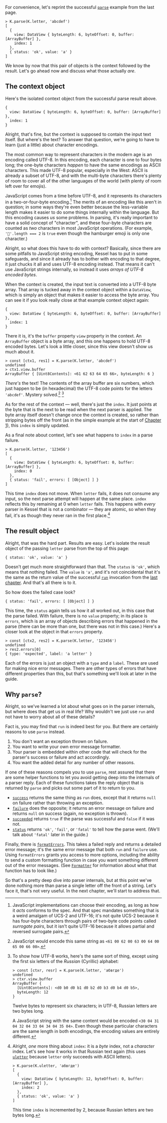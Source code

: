 <!--
 Copyright (c) 2020 Thomas J. Otterson
 
 This software is released under the MIT License.
 https://opensource.org/licenses/MIT
-->

For convenience, let's reprint the successful [`parse`](../tools/parse.md) example from the last page.

```
> K.parse(K.letter, 'abcdef')
[
  {
    view: DataView { byteLength: 6, byteOffset: 0, buffer: [ArrayBuffer] },
    index: 1
  },
  { status: 'ok', value: 'a' }
]
```

We know by now that this pair of objects is the context followed by the result. Let's go ahead now and discuss what those actually *are*.

## The context object

Here's the isolated context object from the successful parse result above.

```
{
  view: DataView { byteLength: 6, byteOffset: 0, buffer: [ArrayBuffer] },
  index: 1
}
```

Alright, that's fine, but the context is supposed to contain the input text itself. But where's the text? To answer that question, we're going to have to learn (just a little) about character encodings.

The most common way to represent characters in the modern age is an encoding called UTF-8. In this encoding, each character is one to four bytes long; the one-byte characters *happen* to have the same encodings as ASCII characters. This made UTF-8 popular, especially in the West: ASCII is already a subset of UTF-8, and with the multi-byte characters there's plenty of room to cover all of the other languages of the world (with plenty of room left over for emojis).

JavaScript comes from a time before UTF-8, and it represents its characters in a two-or-four-byte encoding.[^jsencode] The merits of an encoding like this aren't in question; in some ways they're even better because the less-variable length makes it easier to do some things internally within the language. But this encoding causes *us* some problems. In parsing, it's really important to have a solid concept of "character", and these four-byte characters are counted as *two* characters in most JavaScript operations. (For example, `'🍔'.length === 2` is `true` even though the hamburger emoji is only one character.)

Alright, so what does this have to do with context? Basically, since there are some pitfalls to JavaScript string encoding, Kessel has to put in some safeguards, and since it already has to bother with encoding to that degree, it just chucks it all and uses UTF-8 encoding instead. That means it can't use JavaScript strings internally, so instead it uses *arrays of UTF-8 encoded bytes*.

When the context is created, the input text is converted into a UTF-8 byte array. That array is tucked away in the context object within a `DataView`, which is simply an object that makes it easier to access the byte array. You can see it if you look really close at that example context object again:

```
{
  view: DataView { byteLength: 6, byteOffset: 0, buffer: [ArrayBuffer] },
  index: 1
}
```
There it is, it's the `buffer` property `view` property in the context. An `ArrayBuffer` object is a byte array, and this one happens to hold UTF-8 encoded bytes. Let's look a little closer, since this view doesn't show us much about it.

```
> const [ctx1, res1] = K.parse(K.letter, 'abcdef')
undefined
> ctx1.view.buffer
ArrayBuffer { [Uint8Contents]: <61 62 63 64 65 66>, byteLength: 6 }
```

*There's* the text! The contents of the array buffer are six numbers, which just happen to be (in hexadecimal) the UTF-8 code points for the letters `'abcdef'`. Mystery solved.[^jsabcdef] [^russian]

As for the rest of the context &mdash; well, there's just the `index`. It just points at the byte that is the next to be read when the next parser is applied. The byte array itself doesn't change once the context is created, so rather than stripping bytes off the front (as in the simple example at the start of [Chapter 1](ch-01.md)), this `index` is simply updated.

As a final note about context, let's see what happens to `index` in a parse failure.

```
> K.parse(K.letter, '123456')
[
  {
    view: DataView { byteLength: 6, byteOffset: 0, buffer: [ArrayBuffer] },
    index: 0
  },
  { status: 'fail', errors: [ [Object] ] }
]
```

This time `index` does not move. When `letter` fails, it does not consume any input, so the next parse attempt will happen at the same place. `index` reflects this by remaining at 0 when `letter` fails. This happens with *every* parser in Kessel that is not a combinator &mdash; they are atomic, so when they fail, it's as though they never ran in the first place.[^byteindex]

## The result object

Alright, that was the hard part. Results are easy. Let's isolate the result object of the passing `letter` parse from the top of this page:

```
{ status: 'ok', value: 'a' }
```

Doesn't get much more straightforward than that. The `status` is `'ok'`, which means that nothing failed. The `value` is `'a'`, and it's not coincidental that it's the same as the return value of the successful [`run`](../tools/run.md) invocation from the [last chapter](ch-02.md). And that's all there is to it.

So how does the failed case look?

```
{ status: 'fail', errors: [ [Object] ] }
```

This time, the `status` again tells us how it all worked out, in this case that the parse failed. With failure, there is no `value` property; in its place is `errors`, which is an array of objects describing errors that happened in the parse (there can be more than one, but there was not in this case.) Here's a closer look at the object in that `errors` property.

```
> const [ctx2, res2] = K.parse(K.letter, '123456')
undefined
> res2.errors[0]
{ type: 'expected', label: 'a letter' }
```

Each of the errors is just an object with a `type` and a `label`. These are used for making nice error messages. There are other types of errors that have different properties than this, but that's something we'll look at later in the guide.

## Why `parse`?

Alright, so we've learned a lot about what goes on in the parser internals, but where does that get us in real life? Why wouldn't we just use `run` and not have to worry about all of these details?

Fact is, you may find that `run` is indeed best for you. But there are certainly reasons to use `parse` instead.

1. You don't want an exception thrown on failure.
2. You want to write your own error message formatter.
3. Your parser is embedded within other code that will check for the parser's success or failure and act accordingly.
4. You want the added detail for any number of other reasons.

If one of these reasons compels you to use `parse`, rest assured that there are some helper functions to let you avoid getting deep into the internals of a parser reply. Each of these functions takes the reply object that is returned by `parse` and picks out some part of it to return to you.

* [`success`](../tools/success.md) returns the same thing as `run` does, except that it returns `null` on failure rather than throwing an exception. 
* [`failure`](../tools/failure.md) does the opposite; it returns an error message on failure and returns `null` on success (again, no exception is thrown). 
* [`succeeded`](../tools/succeeded.md) returns `true` if the parse was successful and `false` if it was not. 
* [`status`](../tools/status.md) returns `'ok'`, `'fail'`, or `'fatal'` to tell how the parse went. (We'll talk about `'fatal'` later in the guide.)

Finally, there is [`formatErrors`](../tools/formaterrors.md). This takes a failed reply and returns a detailed error message; it's the same error message that both `run` and `failure` use. Using `formatErrors` grants you access to more options, including the ability to send a custom formatting function in case you want something different out of the error messages. (See [`Formatter`](../types/formatter.md) for information about what that function has to look like.)

So that's a pretty deep dive into parser internals, but at this point we've done nothing more than parse a single letter off the front of a string. Let's face it, that's not very useful. In the next chapter, we'll start to address that.

[^jsencode]: JavaScript implementations can choose their encoding, as long as how it *acts* conforms to the spec. And that spec mandates something that is a weird amalgam of UCS-2 and UTF-16; it's not quite UCS-2 because it has four-byte characters through pairs of two-byte code points called *surrogate pairs*, but it isn't quite UTF-16 because it allows partial and reversed surrogate pairs.

[^jsabcdef]: JavaScript would encode this same string as `<61 00 62 00 63 00 64 00 65 00 66 00>`.

[^russian]: To show how UTF-8 works, here's the same sort of thing, except using the first six letters of the *Russian* (Cyrillic) alphabet:

    ```
    > const [ctxr, resr] = K.parse(K.letter, 'абвгде')
    undefined
    > ctxr.view.buffer
    ArrayBuffer {
      [Uint8Contents]: <d0 b0 d0 b1 d0 b2 d0 b3 d0 b4 d0 b5>,
      byteLength: 12
    }
    ```

    Twelve bytes to represent six characters; in UTF-8, Russian letters are two bytes long.

    A JavaScript string with the same content would be encoded `<30 04 31 04 32 04 33 04 34 04 35 04>`. Even though these particular characters are the same length in both encodings, the encoding values are entirely different.

[^byteindex]: Alright, *one* more thing about `index`: it is a *byte* index, not a *character* index. Let's see how it works in that Russian text again (this uses [`uletter`](../parsers/uletter.md) because `letter` only succeeds with ASCII letters).

    ```
    > K.parse(K.uletter, 'абвгде')
    [
      {
        view: DataView { byteLength: 12, byteOffset: 0, buffer: [ArrayBuffer] },
        index: 2
      },
      { status: 'ok', value: 'а' }
    ]
    ```

    This time `index` is incremented by 2, because Russian letters are two bytes long.
